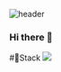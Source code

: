 ![header](https://capsule-render.vercel.app/api?type=transparent&height=300&section=header&text=Introduce%20My%20Projects&fontSize=80&animation=blinking&desc=(feat.기대금지🚫)&descAlign=90&descAlignY=75&fontColor=3d85c6&stroke=0b5394&strokeWidth=2)

### Hi there 👋


<!--
**dedel009/dedel009** is a ✨ _special_ ✨ repository because its `README.md` (this file) appears on your GitHub profile.

Here are some ideas to get you started:

- 🔭 I’m currently working on ...
- 🌱 I’m currently learning ...
- 👯 I’m looking to collaborate on ...
- 🤔 I’m looking for help with ...
- 💬 Ask me about ...
- 📫 How to reach me: ...
- 😄 Pronouns: ...
- ⚡ Fun fact: ...
-->

#📝Stack
<a href="https://precious-value.tistory.com/" target="_blank"><img src="[https://img.shields.io/badge/문자-색코드?style=flat-square&logo=이미지 이름&logoColor=white](https://img.shields.io/badge/tistory-%23FF8800?style=flat-square&logo=tistory&logoColor=white
)https://img.shields.io/badge/tistory-%23FF8800?style=flat-square&logo=tistory&logoColor=white
"/></a>

